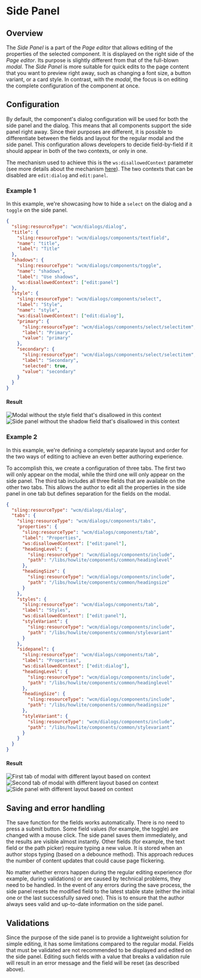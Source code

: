 # Side Panel

## Overview

The _Side Panel_ is a part of the _Page editor_ that allows editing of the properties of the selected component.
It is displayed on the right side of the _Page editor_. Its purpose is slightly different from that of the full-blown _modal_.
The _Side Panel_ is more suitable for quick edits to the page content that you want to preview right away, such as changing
a font size, a button variant, or a card style. In contrast, with the _modal_, the focus is on editing the complete configuration
of the component at once.

## Configuration

By default, the component's dialog configuration will be used for both the side panel and the dialog.
This means that all components support the side panel right away. Since their purposes are different,
it is possible to differentiate between the fields and layout for the regular modal and the side panel.
This configuration allows developers to decide field-by-field if it should appear in both
of the two contexts, or only in one.

The mechanism used to achieve this is the `ws:disallowedContext` parameter (see more details about the mechanism [here](/docs/developers/dialogs#context)).
The two contexts that can be disabled are `edit:dialog` and `edit:panel`.

### Example 1
In this example, we're showcasing how to hide a `select` on the dialog and a `toggle` on the side panel.

```json
{
  "sling:resourceType": "wcm/dialogs/dialog",
  "title": {
    "sling:resourceType": "wcm/dialogs/components/textfield",
    "name": "title",
    "label": "Title"
  },
  "shadows": {
    "sling:resourceType": "wcm/dialogs/components/toggle",
    "name": "shadows",
    "label": "Use shadows",
    "ws:disallowedContext": ["edit:panel"]
  },
  "style": {
    "sling:resourceType": "wcm/dialogs/components/select",
    "label": "Style",
    "name": "style",
    "ws:disallowedContext": ["edit:dialog"],
    "primary": {
      "sling:resourceType": "wcm/dialogs/components/select/selectitem",
      "label": "Primary",
      "value": "primary"
    },
    "secondary": {
      "sling:resourceType": "wcm/dialogs/components/select/selectitem",
      "label": "Secondary",
      "selected": true,
      "value": "secondary"
    }
  }
}
```

#### Result
![Modal without the style field that's disallowed in this context](./images/side-panel-diff-modal.png)
![Side panel without the shadow field that's disallowed in this context](./images/side-panel-diff-panel.png)

### Example 2
In this example, we're defining a completely separate layout and order for the two ways of editing to achieve an even better authoring experience. 

To accomplish this, we create a configuration of three tabs. The first two will only appear on the modal,
while the third one will only appear on the side panel. The third tab includes all three fields that are available
on the other two tabs. This allows the author to edit all the properties in the side panel in one tab
but defines separation for the fields on the modal.

```json
{
  "sling:resourceType": "wcm/dialogs/dialog",
  "tabs": {
    "sling:resourceType": "wcm/dialogs/components/tabs",
    "properties": {
      "sling:resourceType": "wcm/dialogs/components/tab",
      "label": "Properties",
      "ws:disallowedContext": ["edit:panel"],
      "headingLevel": {
        "sling:resourceType": "wcm/dialogs/components/include",
        "path": "/libs/howlite/components/common/headinglevel"
      },
      "headingSize": {
        "sling:resourceType": "wcm/dialogs/components/include",
        "path": "/libs/howlite/components/common/headingsize"
      }
    },
    "styles": {
      "sling:resourceType": "wcm/dialogs/components/tab",
      "label": "Styles",
      "ws:disallowedContext": ["edit:panel"],
      "styleVariant": {
        "sling:resourceType": "wcm/dialogs/components/include",
        "path": "/libs/howlite/components/common/stylevariant"
      }
    },
    "sidepanel": {
      "sling:resourceType": "wcm/dialogs/components/tab",
      "label": "Properties",
      "ws:disallowedContext": ["edit:dialog"],
      "headingLevel": {
        "sling:resourceType": "wcm/dialogs/components/include",
        "path": "/libs/howlite/components/common/headinglevel"
      },
      "headingSize": {
        "sling:resourceType": "wcm/dialogs/components/include",
        "path": "/libs/howlite/components/common/headingsize"
      },
      "styleVariant": {
        "sling:resourceType": "wcm/dialogs/components/include",
        "path": "/libs/howlite/components/common/stylevariant"
      }
    }
  }
}
```

#### Result
![First tab of modal with different layout based on context](./images/side-panel-layout-modal-1.png)
![Second tab of modal with different layout based on context](./images/side-panel-layout-modal-2.png)
![Side panel with different layout based on context](./images/side-panel-layout-panel.png)

## Saving and error handling

The save function for the fields works automatically. There is no need to press a submit button. Some field values (for example, the toggle) are changed with a mouse click. The side panel saves them immediately, and the results are visible almost instantly. Other fields (for example,
the text field or the path picker) require typing a new value. It is stored when an author stops typing (based on a debounce method).
This approach reduces the number of content updates that could cause page flickering.

No matter whether errors happen during the regular editing experience (for example, during validations) or are caused by technical problems,
they need to be handled. In the event of any errors during the save process, the side panel resets the modified field to the
latest stable state (either the initial one or the last successfully saved one). This is to ensure that the author always sees valid and up-to-date information on the side panel.

## Validations

Since the purpose of the side panel is to provide a lightweight solution for simple editing, it has some limitations compared to the regular modal.
Fields that must be validated are not recommended to be displayed and edited on the side panel.
Editing such fields with a value that breaks a validation rule will result in an error message and the field will be reset (as described above).
